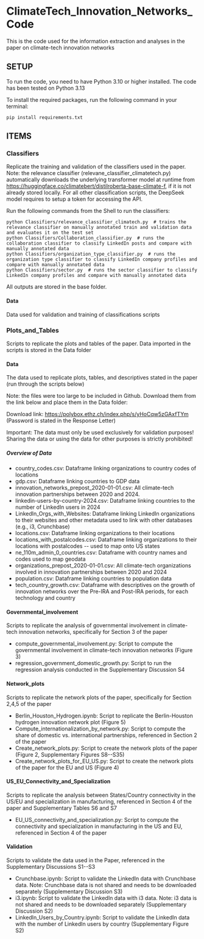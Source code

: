# ClimateTech_Innovation_Networks_Code
This is the code used for the information extraction and analyses in the paper on climate-tech innovation networks

## SETUP
To run the code, you need to have Python 3.10 or higher installed. The code has been tested on Python 3.13

To install the required packages, run the following command in your terminal:
```
pip install requirements.txt
```

## ITEMS

### Classifiers
Replicate the training and validation of the classifiers used in the paper. Note: the relevance classifier (relevane_classifier_climatetech.py) automatically downloads the underlying transformer model at runtime from https://huggingface.co/climatebert/distilroberta-base-climate-f, if it is not already stored locally. For all other classification scripts, the DeepSeek model requires to setup a token for accessing the API. 

Run the following commands from the Shell to run the classifiers:
``` 
python Classifiers/relevance_classifier_climatech.py  # trains the relevance classifier on manually annotated train and validation data and evaluates it on the test set
python Classifiers/Collaboration_classifier.py  # runs the collaboration classifier to classify LinkedIn posts and compare with manually annotated data
python Classifiers/organization_type_classifier.py  # runs the organization type classifier to classify LinkedIn company profiles and compare with manually annotated data
python Classifiers/sector.py  # runs the sector classifier to classify LinkedIn company profiles and compare with manually annotated data
```
All outputs are stored in the base folder.

#### Data
Data used for validation and training of classifications scripts




### Plots_and_Tables
Scripts to replicate the plots and tables of the paper. Data imported in the scripts is stored in the Data folder

#### Data
The data used to replicate plots, tables, and descriptives stated in the paper (run through the scripts below)

Note: the files were too large to be included in Github. Download them from the link below and place them in the Data folder:

Download link: https://polybox.ethz.ch/index.php/s/yHoCqw5zGAxfTYm (Password is stated in the Response Letter)

Important: The data must only be used exclusively for validation purposes! Sharing the data or using the data for other purposes is strictly prohibited!



##### Overview of Data
- country_codes.csv: Dataframe linking organizations to country codes of locations
- gdp.csv: Dataframe linking countries to GDP data
- innovation_networks_prepost_2020-01-01.csv: All climate-tech innovation partnerships between 2020 and 2024. 
- linkedin-users-by-country-2024.csv: Dataframe linking countries to the number of LinkedIn users in 2024
- LinkedIn_Orgs_with_Websites: Dataframe linking LinkedIn organizations to their websites and other metadata used to link with other databases (e.g., i3, Crunchbase)
- locations.csv: Dataframe linking organizations to their locations
- locations_with_postalcodes.csv: Dataframe linking organizations to their locations with postalcodes -- used to map onto US states
- ne_110m_admin_0_countries.csv: Dataframe with country names and codes used to map geodata
- organizations_prepost_2020-01-01.csv: All climate-tech organizations involved in innovation partnerships between 2020 and 2024
- population.csv: Dataframe linking countries to population data
- tech_country_growth.csv: Dataframe with descriptives on the growth of innovation networks over the Pre-IRA and Post-IRA periods, for each technology and country


#### Governmental_involvement
Scripts to replicate the analysis of governmental involvement in climate-tech innovation networks, specifically for Section 3 of the paper
- compute_governmental_involvement.py: Script to compute the governmental involvement in climate-tech innovation networks (Figure 3)
- regression_government_domestic_growth.py: Script to run the regression analysis conducted in the Supplementary Discussion S4

#### Network_plots
Scripts to replicate the network plots of the paper, specifically for Section 2,4,5 of the paper

- Berlin_Houston_Hydrogen.ipynb: Script to replicate the Berlin-Houston hydrogen innovation network plot (Figure 5)
- Compute_internationalization_by_network.py: Script to compute the share of domestic vs. international partnerships, referenced in Section 2 of the paper
- Create_network_plots.py: Script to create the network plots of the paper (Figure 2, Supplementary Figures S8--S35)
- Create_network_plots_for_EU_US.py: Script to create the network plots of the paper for the EU and US (Figure 4)

#### US_EU_Connectivity_and_Specialization
Scripts to replicate the analysis between States/Country connectivity in the US/EU and specialization in manufacturing, referenced in Section 4 of the paper and Supplementary Tables S6 and S7

- EU_US_connectivity_and_specialization.py: Script to compute the connectivity and specialization in manufacturing in the US and EU, referenced in Section 4 of the paper

#### Validation
Scripts to validate the data used in the Paper, referenced in the Supplementary Discussions S1--S3

- Crunchbase.ipynb: Script to validate the LinkedIn data with Crunchbase data. Note: Crunchbase data is not shared and needs to be downloaded separately (Supplementary Discussion S3)
- i3.ipynb: Script to validate the LinkedIn data with i3 data. Note: i3 data is not shared and needs to be downloaded separately (Supplementary Discussion S2)
- LinkedIn_Users_by_Country.ipynb: Script to validate the LinkedIn data with the number of LinkedIn users by country (Supplementary Figure S2)

